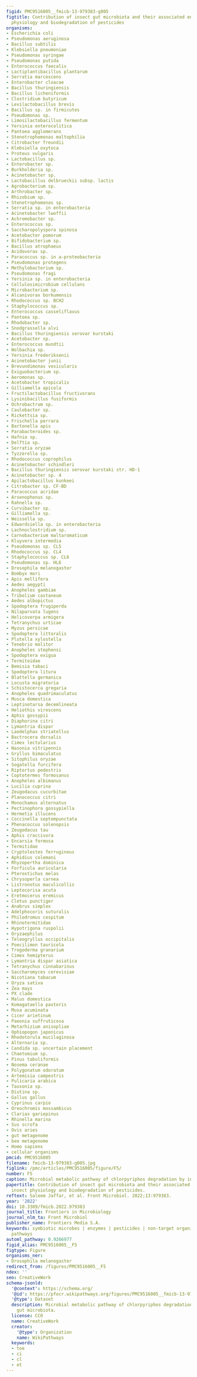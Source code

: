 ```yaml
---
figid: PMC9516005__fmicb-13-979383-g005
figtitle: Contribution of insect gut microbiota and their associated enzymes in insect
  physiology and biodegradation of pesticides
organisms:
- Escherichia coli
- Pseudomonas aeruginosa
- Bacillus subtilis
- Klebsiella pneumoniae
- Pseudomonas syringae
- Pseudomonas putida
- Enterococcus faecalis
- Lactiplantibacillus plantarum
- Serratia marcescens
- Enterobacter cloacae
- Bacillus thuringiensis
- Bacillus licheniformis
- Clostridium butyricum
- Levilactobacillus brevis
- Bacillus sp. in firmicutes
- Pseudomonas sp.
- Limosilactobacillus fermentum
- Yersinia enterocolitica
- Pantoea agglomerans
- Stenotrophomonas maltophilia
- Citrobacter freundii
- Klebsiella oxytoca
- Proteus vulgaris
- Lactobacillus sp.
- Enterobacter sp.
- Burkholderia sp.
- Acinetobacter sp.
- Lactobacillus delbrueckii subsp. lactis
- Agrobacterium sp.
- Arthrobacter sp.
- Rhizobium sp.
- Stenotrophomonas sp.
- Serratia sp. in enterobacteria
- Acinetobacter lwoffii
- Achromobacter sp.
- Enterococcus sp.
- Saccharopolyspora spinosa
- Acetobacter pomorum
- Bifidobacterium sp.
- Bacillus atrophaeus
- Acidovorax sp.
- Paracoccus sp. in a-proteobacteria
- Pseudomonas protegens
- Methylobacterium sp.
- Pseudomonas fragi
- Yersinia sp. in enterobacteria
- Cellulosimicrobium cellulans
- Microbacterium sp.
- Alcanivorax borkumensis
- Rhodococcus sp. BCH2
- Staphylococcus sp.
- Enterococcus casseliflavus
- Pantoea sp.
- Rhodobacter sp.
- Snodgrassella alvi
- Bacillus thuringiensis serovar kurstaki
- Acetobacter sp.
- Enterococcus mundtii
- Wolbachia sp.
- Yersinia frederiksenii
- Acinetobacter junii
- Brevundimonas vesicularis
- Exiguobacterium sp.
- Aeromonas sp.
- Acetobacter tropicalis
- Gilliamella apicola
- Fructilactobacillus fructivorans
- Lysinibacillus fusiformis
- Ochrobactrum sp.
- Caulobacter sp.
- Rickettsia sp.
- Frischella perrara
- Bartonella apis
- Parabacteroides sp.
- Hafnia sp.
- Delftia sp.
- Serratia oryzae
- Tyzzerella sp.
- Rhodococcus coprophilus
- Acinetobacter schindleri
- Bacillus thuringiensis serovar kurstaki str. HD-1
- Acinetobacter sp. 4
- Apilactobacillus kunkeei
- Citrobacter sp. CF-BD
- Paracoccus acridae
- Arsenophonus sp.
- Rahnella sp.
- Curvibacter sp.
- Gilliamella sp.
- Weissella sp.
- Edwardsiella sp. in enterobacteria
- Lachnoclostridium sp.
- Carnobacterium maltaromaticum
- Kluyvera intermedia
- Pseudomonas sp. CL5
- Rhodococcus sp. CL4
- Staphylococcus sp. CL6
- Pseudomonas sp. HL6
- Drosophila melanogaster
- Bombyx mori
- Apis mellifera
- Aedes aegypti
- Anopheles gambiae
- Tribolium castaneum
- Aedes albopictus
- Spodoptera frugiperda
- Nilaparvata lugens
- Helicoverpa armigera
- Tetranychus urticae
- Myzus persicae
- Spodoptera littoralis
- Plutella xylostella
- Tenebrio molitor
- Anopheles stephensi
- Spodoptera exigua
- Termitoidae
- Bemisia tabaci
- Spodoptera litura
- Blattella germanica
- Locusta migratoria
- Schistocerca gregaria
- Anopheles quadrimaculatus
- Musca domestica
- Leptinotarsa decemlineata
- Heliothis virescens
- Aphis gossypii
- Diaphorina citri
- Lymantria dispar
- Laodelphax striatellus
- Bactrocera dorsalis
- Cimex lectularius
- Nasonia vitripennis
- Gryllus bimaculatus
- Sitophilus oryzae
- Sogatella furcifera
- Riptortus pedestris
- Coptotermes formosanus
- Anopheles albimanus
- Lucilia cuprina
- Zeugodacus cucurbitae
- Planococcus citri
- Monochamus alternatus
- Pectinophora gossypiella
- Hermetia illucens
- Coccinella septempunctata
- Phenacoccus solenopsis
- Zeugodacus tau
- Aphis craccivora
- Encarsia formosa
- Termitidae
- Cryptolestes ferrugineus
- Aphidius colemani
- Rhyzopertha dominica
- Forficula auricularia
- Pterostichus melas
- Chrysoperla carnea
- Listronotus maculicollis
- Leptocorisa acuta
- Eretmocerus eremicus
- Cletus punctiger
- Anabrus simplex
- Adelphocoris suturalis
- Philodromus cespitum
- Rhinotermitidae
- Hypotrigona ruspolii
- Oryzaephilus
- Teleogryllus occipitalis
- Poecilimon tauricola
- Trogoderma granarium
- Cimex hemipterus
- Lymantria dispar asiatica
- Tetranychus cinnabarinus
- Saccharomyces cerevisiae
- Nicotiana tabacum
- Oryza sativa
- Zea mays
- PX clade
- Malus domestica
- Komagataella pastoris
- Musa acuminata
- Cicer arietinum
- Paeonia suffruticosa
- Metarhizium anisopliae
- Ophiopogon japonicus
- Rhodotorula mucilaginosa
- Alternaria sp.
- Candida sp. uncertain placement
- Chaetomium sp.
- Pinus tabuliformis
- Nosema ceranae
- Polygonatum odoratum
- Artemisia campestris
- Pulicaria arabica
- Tausonia sp.
- Diutina sp.
- Gallus gallus
- Cyprinus carpio
- Oreochromis mossambicus
- Clarias gariepinus
- Rhinella marina
- Sus scrofa
- Ovis aries
- gut metagenome
- bee metagenome
- Homo sapiens
- cellular organisms
pmcid: PMC9516005
filename: fmicb-13-979383-g005.jpg
figlink: /pmc/articles/PMC9516005/figure/F5/
number: F5
caption: Microbial metabolic pathway of chlorpyriphos degradation by insect gut microbiota.
papertitle: Contribution of insect gut microbiota and their associated enzymes in
  insect physiology and biodegradation of pesticides.
reftext: Saleem Jaffar, et al. Front Microbiol. 2022;13:979383.
year: '2022'
doi: 10.3389/fmicb.2022.979383
journal_title: Frontiers in Microbiology
journal_nlm_ta: Front Microbiol
publisher_name: Frontiers Media S.A.
keywords: symbiotic microbes | enzymes | pesticides | non-target organisms | metabolic
  pathways
automl_pathway: 0.9266977
figid_alias: PMC9516005__F5
figtype: Figure
organisms_ner:
- Drosophila melanogaster
redirect_from: /figures/PMC9516005__F5
ndex: ''
seo: CreativeWork
schema-jsonld:
  '@context': https://schema.org/
  '@id': https://pfocr.wikipathways.org/figures/PMC9516005__fmicb-13-979383-g005.html
  '@type': Dataset
  description: Microbial metabolic pathway of chlorpyriphos degradation by insect
    gut microbiota.
  license: CC0
  name: CreativeWork
  creator:
    '@type': Organization
    name: WikiPathways
  keywords:
  - toe
  - ci
  - cl
  - et
---
```

